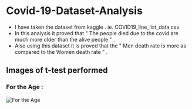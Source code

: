 # Covid-19-Dataset-Analysis
- I have taken the dataset from kaggle . ie. COVID19_line_list_data.csv
- In this analysis it proved that " The people died due to the covid are much more older than the alive people " .
- Also using this dataset it is proved that the " Men death rate is more as compared to the Women death rate " .


## Images of t-test performed
### For the Age :
![For the Age](https://github.com/AboutmeAshu/Covid-19-Dataset-Analysis/master/t-test_for_old.PNG?raw=true)

